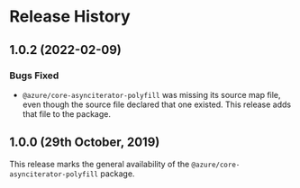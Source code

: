 # Release History

## 1.0.2 (2022-02-09)

### Bugs Fixed

- `@azure/core-asynciterator-polyfill` was missing its source map file, even though the source file declared that one existed. This release adds that file to the package.

## 1.0.0 (29th October, 2019)

This release marks the general availability of the `@azure/core-asynciterator-polyfill` package.
